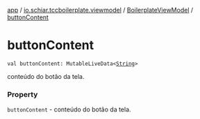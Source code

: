 [app](../../index.md) / [io.schiar.tccboilerplate.viewmodel](../index.md) / [BoilerplateViewModel](index.md) / [buttonContent](./button-content.md)

# buttonContent

`val buttonContent: MutableLiveData<`[`String`](https://kotlinlang.org/api/latest/jvm/stdlib/kotlin/-string/index.html)`>`

conteúdo do botão da tela.

### Property

`buttonContent` - conteúdo do botão da tela.